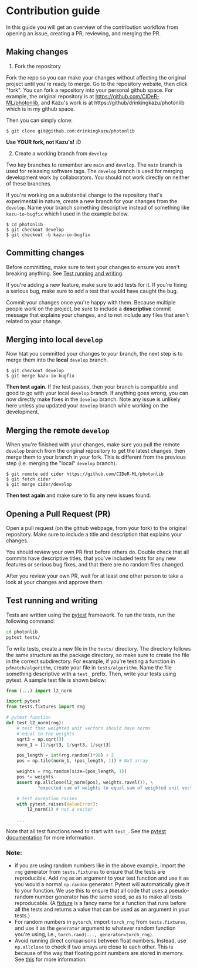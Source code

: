 # Contribution guide

In this guide you will get an overview of the contribution workflow from opening an issue, creating a PR, reviewing, and merging the PR.

## Making changes

1. Fork the repository

Fork the repo so you can make your changes without affecting the original project until you're ready to merge. Go to the repository website, then click "fork". You can fork a repository into your personal github space. For example, the original repository is at https://github.com/CIDeR-ML/photonlib, and Kazu's work is at https://github/drinkingkazu/photonlib which is in my github space.

Then you can simply clone:
```
$ git clone git@github.com:drinkingkazu/photonlib
```

**Use YOUR fork, not Kazu's!** :D

2. Create a working branch from `develop`

Two key branches to remember are `main` and `develop`. The `main` branch is used for releasing software tags. The `develop` branch is used for merging development work by collaborators. You should not work directly on neither of these branches.

If you're working on a substantial change to the repository that's experimental in nature, create a new branch for your changes from the `develop`. Name your branch something descriptive instead of something like `kazu-io-bugfix` which I used in the example below. 

```
$ cd photonlib
$ git checkout develop
$ git checkout -b kazu-io-bugfix
```

## Committing changes

Before committing, make sure to test your changes to ensure you aren't breaking anything. See [Test running and writing](#Test-Running-and-Writing).

If you're adding a new feature, make sure to add tests for it. If you're fixing a serious bug, make sure to add a test that would have caught the bug.

Commit your changes once you're happy with them. Because multiple people work on the project, be sure to include a **descriptive** commit message that explains your changes, and to not include any files that aren't related to your change.

## Merging into local `develop`

Now htat you committed your changes to your branch, the next step is to merge them into the **local** `develop` branch. 

```
$ git checkout develop
$ git merge kazu-io-bugfix
```

**Then test again**. If the test passes, then your branch is compatible and good to go with your local `develop` branch. If anything goes wrong, you can now directly make fixes in the `develop` branch. Note any issue is unlikely here unless you updated your `develop` branch while working on the development.

## Merging the remote `develop`

When you're finished with your changes, make sure you pull the remote `develop` branch from the original repository to get the latest changes, then merge them to your branch in your fork. This is different from the previous step (i.e. merging the "local" `develop` branch).

```
$ git remote add cider https://github.com/CIDeR-ML/photonlib
$ git fetch cider
$ git merge cider/develop
```

 **Then test again** and make sure to fix any new issues found. 

## Opening a Pull Request (PR)
Open a pull request (on the github webpage, from your fork) to the original repository. Make sure to include a title and description that explains your changes.

You should review your own PR first before others do. Double check that all commits have descriptive titles, that you've included tests for any new features or serious bug fixes, and that there are no random files changed.

After you review your own PR, wait for at least one other person to take a look at your changes and approve them.

## Test running and writing

Tests are written using the [pytest](https://docs.pytest.org/en/latest/) framework. To run the tests, run the following command:

```bash
cd photonlib
pytest tests/
```

To write tests, create a new file in the `tests/` directory. The directory follows the same structure as the package directory, so make sure to create the file in the correct subdirectory. For example, if you're testing a function in `pfmatch/algorithm`, create your file in `tests/algorithm`. Name the file something descriptive with a `test_` prefix. Then, write your tests using pytest. A sample test file is shown below:

```python
from (...) import l2_norm

import pytest
from tests.fixtures import rng

# pytest function
def test_l2_norm(rng):
    # test that weighted unit vectors should have norms
    # equal to the weights
    sqrt3 = np.sqrt(3)
    norm_1 = [1/sqrt3, 1/sqrt3, 1/sqrt3]

    pos_length = int(rng.random()*98) + 2
    pos = np.tile(norm_1, (pos_length, 1)) # Nx3 array

    weights = rng.random(size=(pos_length, 1))
    pos *= weights
    assert np.allclose(l2_norm(pos), weights.ravel()), \
            "expected sum of weights to equal sum of weighted unit vector norms"

    # test exception raises
    with pytest.raises(ValueError):
        l2_norm(1) # not a vector

    ...
```

Note that all test functions need to start with `test_`. See the [pytest documentation](https://docs.pytest.org/en/latest/) for more information.

### Note:
* if you are using random numbers like in the above example, import the `rng` generator from `tests.fixtures` to ensure that the tests are reproducible. Add `rng` as an argument to your test function and use it as you would a normal `np.random` generator. Pytest will automatically give it to your function. We use this to ensure that all code that uses a pseudo-random number generator has the same seed, so as to make all tests reproducable. (A [fixture](https://docs.pytest.org/en/latest/fixture.html) is a fancy name for a function that runs before all the tests and returns a value that can be used as an argument in your tests.)
* For random numbers in `pytorch`, import `torch_rng` from `tests.fixtures`, and use it as the `generator` argument to whatever random function you're using, i.e., `torch.rand(..., generator=torch_rng)`.
* Avoid running direct comparisons between float numbers. Instead, use `np.allclose` to check if two arrays are close to each other. This is because of the way that floating point numbers are stored in memory. See [this](https://docs.python.org/3/tutorial/floatingpoint.html) for more information.